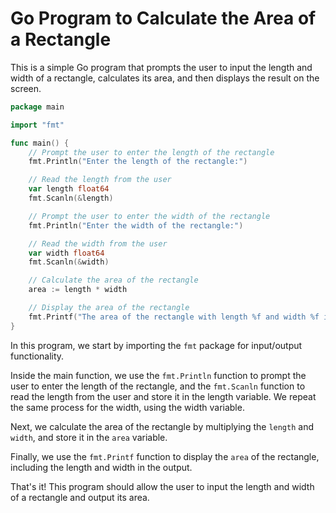 # Go Program to Calculate the Area of a Rectangle
This is a simple Go program that prompts the user to input the length and width of a rectangle, calculates its area, and then displays the result on the screen.

```go
package main

import "fmt"

func main() {
	// Prompt the user to enter the length of the rectangle
	fmt.Println("Enter the length of the rectangle:")

	// Read the length from the user
	var length float64
	fmt.Scanln(&length)

	// Prompt the user to enter the width of the rectangle
	fmt.Println("Enter the width of the rectangle:")

	// Read the width from the user
	var width float64
	fmt.Scanln(&width)

	// Calculate the area of the rectangle
	area := length * width

	// Display the area of the rectangle
	fmt.Printf("The area of the rectangle with length %f and width %f is %f\n", length, width, area)
}

```

In this program, we start by importing the `fmt` package for input/output functionality.

Inside the main function, we use the `fmt.Println` function to prompt the user to enter the length of the rectangle, and the `fmt.Scanln` function to read the length from the user and store it in the length variable. We repeat the same process for the width, using the width variable.

Next, we calculate the area of the rectangle by multiplying the `length` and `width`, and store it in the `area` variable.

Finally, we use the `fmt.Printf` function to display the `area` of the rectangle, including the length and width in the output.

That's it! This program should allow the user to input the length and width of a rectangle and output its area.